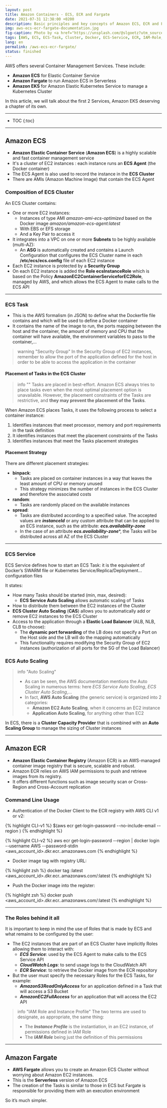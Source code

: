```yaml
---
layout: post
title: Amazon Containers - ECS, ECR and Fargate
date: 2021-07-31 12:38:00 +0200
description: Basic principles and key concepts of Amazon ECS, ECR and Fargate to know. Tutorial, instructions.
img: aws-ecs-ecr-fargate-documentation.jpg
fig-caption: Photo by <a href="https://unsplash.com/@slgoetz?utm_source=unsplash&utm_medium=referral&utm_content=creditCopyText">Simon Goetz</a> on <a href="https://unsplash.com/collections/514990/architecture?utm_source=unsplash&utm_medium=referral&utm_content=creditCopyText">Unsplash</a>
tags: [AWS, ECS, ECS-Task, Cluster, Docker, ECS-Service, ECR, IAM-Role, Instance-Profile, Fargate, AMI, Auto-Scaling, ASG, ELB, Documentation]
lang: en
permalink: /aws-ecs-ecr-fargate/
status: finished
---
```


AWS offers several Container Management Services. These include:
- **Amazon ECS** for Elastic Container Service
- **Amazon Fargate** to run Amazon ECS in Serverless
- **Amazon EKS** for Amazon Elastic Kubernetes Service to manage a Kubernetes Cluster

In this article, we will talk about the first 2 Services, Amazon EKS deserving a chapter of its own.

<hr class="hr-text" data-content="Content">

* TOC
{:toc}

<hr class="hr-text" data-content="ECS">

## Amazon ECS

- **Amazon Elastic Container Service** (**Amazon ECS**) is a highly scalable and fast container management service
- It's a cluster of EC2 instances : each instance runs an **ECS Agent** (the Docker container)
- The ECS Agent is also used to record the instance in the **ECS Cluster**
- There are AMIs (Amazon Machine Image) that contain the ECS Agent

### Composition of ECS Cluster

An ECS Cluster contains:

- One or more EC2 instances:
    * Instances of type AMI *amazon-ami-ecs-optimized* based on the Docker image *amazon/amazon-ecs-agent:latest*
    * With EBS or EFS storage 
    * And a Key Pair to access it
- It integrates into a VPC on one or more **Subnets** to be highly available (multi-AZ):
    * An **ASG** is automatically created and contains a Launch Configuration that configures the ECS Cluster name in each **/etc/ecs/ecs.config** file of each EC2 instance
- Each EC2 instance is protected by a **Security Group**
- On each EC2 instance is added the **Role ecsInstanceRole** which is based on the Policy **AmazonEC2ContainerServiceforEC2Role**, managed by AWS, and which allows the ECS Agent to make calls to the ECS API

<hr class="hr-text" data-content="ECS Task">

### ECS Task

- This is the AWS formalism (in JSON) to define what the Dockerfile file contains and which will be used to define a Docker container
- It contains the name of the image to run, the ports mapping between the host and the container, the amount of memory and CPU that the container will have available, the environment variables to pass to the container,...

> warning "Security Group"
> In the Security Group of EC2 instances, remember to allow the port of the application defined for the host in order to be able to access the application in the container

#### Placement of Tasks in the ECS Cluster

> info ""
> Tasks are placed in best-effort. Amazon ECS always tries to place tasks even when the most optimal placement option is unavailable. However, the placement constraints of the Tasks are restrictive, and **they may prevent the placement of the Tasks**.

When Amazon ECS places Tasks, it uses the following process to select a container instance:

1. Identifies instances that meet processor, memory and port requirements in the task definition
1. It identifies instances that meet the placement constraints of the Tasks
1. Identifies instances that meet the Tasks placement strategies

#### Placement Strategy

There are different placement strategies:
- **binpack**: 
    * Tasks are placed on container instances in a way that leaves the least amount of CPU or memory unused
    * This strategy minimizes the number of instances in the ECS Cluster and therefore the associated costs
- **random**:
    * Tasks are randomly placed on the available instances
- **spread**:
    * Tasks are distributed according to a specified value. The accepted values are ***instanceId*** or any custom attribute that can be applied to an ECS instance, such as the attribute: ***ecs.availability-zone***
    * In the case of an attribute ***ecs.availability-zone****, the Tasks will be distributed across all AZ of the ECS Cluster

<hr class="hr-text" data-content="ECS Service">

### ECS Service

ECS Service defines how to start an ECS Task: it is the equivalent of Docker’s SWARM file or Kubernetes  Service/Replica/Deployment... configuration files

It states:
* How many Tasks should be started (min, max, desired):
    - **ECS Service Auto Scaling** allows automatic scaling of Tasks
* How to distribute them between the EC2 instances of the Cluster 
* **ECS Cluster Auto Scaling** (**CAS**) allows you to automatically add or remove EC2 instances to the ECS Cluster
* Access to the application through a **Elastic Load Balancer** (ALB, NLB, CLB to choose):
    - The **dynamic port forwarding** of the LB does not specify a Port on the Host side and the LB will do the mapping automatically
    - This functionality requires modifying the Security Group of EC2 instances (authorization of all ports for the SG of the Load Balancer)

### ECS Auto Scaling 

> info "Auto Scaling"
>
> - As can be seen, the AWS documentation mentions the Auto Scaling in numerous terms: here *ECS Service Auto Scaling*, *ECS Cluster Auto Scaling*,...
> - In fact, **AWS Auto Scaling** (the generic service) is organized into 2 categories:
>   * **Amazon EC2 Auto Scaling**, when it concerns an EC2 instance
>   * **Application Auto Scaling**, for anything other than EC2

In ECS, there is a **Cluster Capacity Provider** that is combined with an **Auto Scaling Group** to manage the sizing of Cluster instances

<hr class="hr-text" data-content="ECR">

## Amazon ECR

- **Amazon Elastic Container Registry** (Amazon ECR) is an AWS-managed container image registry that is secure, scalable and robust.
- Amazon ECR relies on AWS IAM permissions to push and retrieve images from its registry.
- It offers different functions such as image security scan or Cross-Region and Cross-Account replication

### Command Line Usage

- Authentication of the Docker Client to the ECR registry with AWS CLI v1 or v2:

{% highlight CLI-v1 %}
$(aws ecr get-login-password --no-include-email --region <region>)
{% endhighlight %}

{% highlight CLI-v2 %}
aws ecr get-login-password --region <region> | docker login --username AWS --password-stdin <aws_account_id>.dkr.ecr.<region>.amazonaws.com
{% endhighlight %}

- Docker image tag with registry URL:

{% highlight zsh %}
docker tag <docker-image-name>:latest <aws_account_id>.dkr.ecr.<region>.amazonaws.com/<docker-image-name>:latest
{% endhighlight %}

- Push the Docker image into the register:

{% highlight zsh %}
docker push <aws_account_id>.dkr.ecr.<region>.amazonaws.com/<docker-image-name>:latest
{% endhighlight %}

<hr class="hr-text" data-content="Security">

### The Roles behind it all

It is important to keep in mind the use of Roles that is made by ECS and what remains to be configured by the user:
- The EC2 instances that are part of an ECS Cluster have implicitly Roles allowing them to interact with:
    * ***ECS Service***: used by the ECS Agent to make calls to the ECS Service API
    * ***CloudWatch Logs***: to send usage logs to the CloudWatch API
    * ***ECR Service***: to retrieve the Docker image from the ECR repository
- But the user must specify the necessary Roles for the ECS Tasks, for example:
    * ***AmazonS3ReadOnlyAccess*** for an application defined in a Task that will access a S3 Bucket
    * ***AmazonEC2FullAccess*** for an application that will access the EC2 API

> info "IAM Role and Instance Profile"
> The two terms are used to designate, as appropriate, the same thing:
> - The ***Instance Profile*** is the instantiation, in an EC2 instance, of permissions defined in IAM Role
> - The ***IAM Role*** being just the definition of this permissions

<hr class="hr-text" data-content="Fargate">

## Amazon Fargate

- **AWS Fargate** allows you to create an Amazon ECS Cluster without worrying about Amazon EC2 instances.
- This is the **Serverless** version of Amazon ECS
- The creation of the Tasks is similar to those in ECS but Fargate is responsible for providing them with an execution environment 

So it’s much simpler.